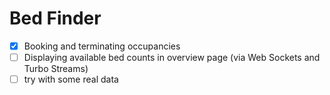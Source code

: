 # Bed Finder

- [x] Booking and terminating occupancies
- [ ] Displaying available bed counts in overview page (via Web Sockets and Turbo Streams)
- [ ] try with some real data
